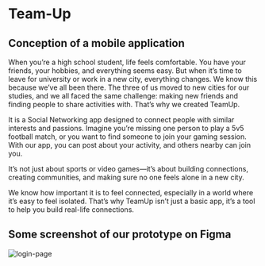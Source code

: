 # Team-Up

## Conception of a mobile application

When you’re a high school student, life feels comfortable. You have your friends, your hobbies, and everything seems easy. But when it’s time to leave for university or work in a new city, everything changes.
We know this because we’ve all been there. The three of us moved to new cities for our studies, and we all faced the same challenge: making new friends and finding people to share activities with.
That’s why we created TeamUp.

It is a Social Networking app designed to connect people with similar interests and passions. Imagine you’re missing one person to play a 5v5 football match, or you want to find someone to join your gaming session. With our app, you can post about your activity, and others nearby can join you.

It’s not just about sports or video games—it’s about building connections, creating communities, and making sure no one feels alone in a new city.

We know how important it is to feel connected, especially in a world where it’s easy to feel isolated. That’s why TeamUp isn’t just a basic app, it’s a tool to help you build real-life connections.

## Some screenshot of our prototype on Figma 

![login-page](https://github.com/user-attachments/assets/1c69ac3d-41f1-439a-bcd0-ecf364f8c44b)




